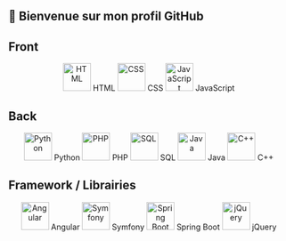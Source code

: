## 👋 Bienvenue sur mon profil GitHub


## Front
  <p align="center">
    <img src="https://cdn.jsdelivr.net/gh/devicons/devicon/icons/html5/html5-original.svg" alt="HTML" width="50" height="50"/> HTML
    <img src="https://cdn.jsdelivr.net/gh/devicons/devicon/icons/css3/css3-original.svg" alt="CSS" width="50" height="50"/> CSS
    <img src="https://cdn.jsdelivr.net/gh/devicons/devicon/icons/javascript/javascript-original.svg" alt="JavaScript" width="50" height="50"/> JavaScript
  </p>

## Back
  <p align="center">
    <img src="https://cdn.jsdelivr.net/gh/devicons/devicon/icons/python/python-original.svg" alt="Python" width="50" height="50"/> Python
    <img src="https://cdn.jsdelivr.net/gh/devicons/devicon/icons/php/php-original.svg" alt="PHP" width="50" height="50"/> PHP
    <img src="https://cdn.jsdelivr.net/gh/devicons/devicon/icons/mysql/mysql-original.svg" alt="SQL" width="50" height="50"/> SQL
    <img src="https://cdn.jsdelivr.net/gh/devicons/devicon/icons/java/java-original.svg" alt="Java" width="50" height="50"/> Java
    <img src="https://cdn.jsdelivr.net/gh/devicons/devicon/icons/cplusplus/cplusplus-original.svg" alt="C++" width="50" height="50"/> C++
  </p>

## Framework / Librairies
  <p align="center">
    <img src="https://cdn.jsdelivr.net/gh/devicons/devicon/icons/angularjs/angularjs-original.svg" alt="Angular" width="50" height="50"/> Angular
    <img src="https://cdn.jsdelivr.net/gh/devicons/devicon/icons/symfony/symfony-original.svg" alt="Symfony" width="50" height="50"/> Symfony
    <img src="https://cdn.jsdelivr.net/gh/devicons/devicon/icons/spring/spring-original.svg" alt="Spring Boot" width="50" height="50"/> Spring Boot
    <img src="https://cdn.jsdelivr.net/gh/devicons/devicon/icons/jquery/jquery-original.svg" alt="jQuery" width="50" height="50"/> jQuery
  </p>
